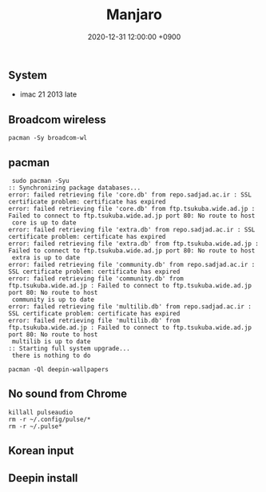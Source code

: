 ﻿---
title: Manjaro
date:  2020-12-31 12:00:00 +0900
last_modified_at: 2020-12-31 12:00:00 +0900
categories:
  - Manjaro
  - Deepin
---

System
------

- imac 21 2013 late

## Broadcom wireless

```
pacman -Sy broadcom-wl
```

## pacman

```
 sudo pacman -Syu
:: Synchronizing package databases...
error: failed retrieving file 'core.db' from repo.sadjad.ac.ir : SSL certificate problem: certificate has expired
error: failed retrieving file 'core.db' from ftp.tsukuba.wide.ad.jp : Failed to connect to ftp.tsukuba.wide.ad.jp port 80: No route to host
 core is up to date
error: failed retrieving file 'extra.db' from repo.sadjad.ac.ir : SSL certificate problem: certificate has expired
error: failed retrieving file 'extra.db' from ftp.tsukuba.wide.ad.jp : Failed to connect to ftp.tsukuba.wide.ad.jp port 80: No route to host
 extra is up to date
error: failed retrieving file 'community.db' from repo.sadjad.ac.ir : SSL certificate problem: certificate has expired
error: failed retrieving file 'community.db' from ftp.tsukuba.wide.ad.jp : Failed to connect to ftp.tsukuba.wide.ad.jp port 80: No route to host
 community is up to date
error: failed retrieving file 'multilib.db' from repo.sadjad.ac.ir : SSL certificate problem: certificate has expired
error: failed retrieving file 'multilib.db' from ftp.tsukuba.wide.ad.jp : Failed to connect to ftp.tsukuba.wide.ad.jp port 80: No route to host
 multilib is up to date
:: Starting full system upgrade...
 there is nothing to do
```

```
pacman -Ql deepin-wallpapers
```

## No sound from Chrome

```
killall pulseaudio
rm -r ~/.config/pulse/*
rm -r ~/.pulse*
```

## Korean input

## Deepin install
